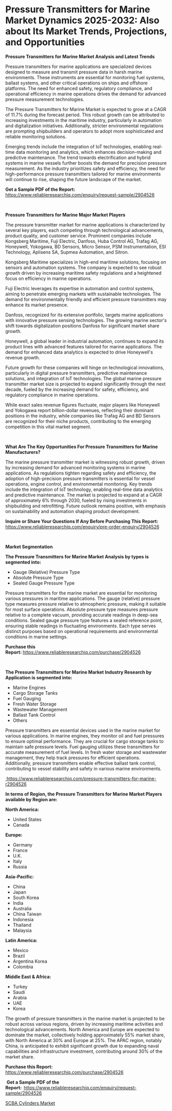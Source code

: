 <p><h1>Pressure Transmitters for Marine Market Dynamics 2025-2032: Also about Its Market Trends, Projections, and Opportunities</h1></p><p><strong>Pressure Transmitters for Marine Market Analysis and Latest Trends</strong></p>
<p><p>Pressure transmitters for marine applications are specialized devices designed to measure and transmit pressure data in harsh marine environments. These instruments are essential for monitoring fuel systems, ballast systems, and other critical operations on ships and offshore platforms. The need for enhanced safety, regulatory compliance, and operational efficiency in marine operations drives the demand for advanced pressure measurement technologies.</p><p>The Pressure Transmitters for Marine Market is expected to grow at a CAGR of 11.7% during the forecast period. This robust growth can be attributed to increasing investments in the maritime industry, particularly in automation and digitalization initiatives. Additionally, stricter environmental regulations are prompting shipbuilders and operators to adopt more sophisticated and reliable monitoring solutions.</p><p>Emerging trends include the integration of IoT technologies, enabling real-time data monitoring and analytics, which enhances decision-making and predictive maintenance. The trend towards electrification and hybrid systems in marine vessels further boosts the demand for precision pressure measurement. As the industry prioritizes safety and efficiency, the need for high-performance pressure transmitters tailored for marine environments will continue to rise, shaping the future landscape of the market.</p></p>
<p><strong>Get a Sample PDF of the Report:&nbsp;</strong> <a href="https://www.reliableresearchiq.com/enquiry/request-sample/2904526?utm_campaign=2758&utm_medium=2&utm_source=Github&utm_content=ia&utm_term=12032025&utm_id=pressure-transmitters-for-marine">https://www.reliableresearchiq.com/enquiry/request-sample/2904526</a></p>
<p>&nbsp;</p>
<p><strong>Pressure Transmitters for Marine Major Market Players</strong></p>
<p><p>The pressure transmitter market for marine applications is characterized by several key players, each competing through technological advancements, product quality, and customer service. Prominent companies include Kongsberg Maritime, Fuji Electric, Danfoss, Huba Control AG, Trafag AG, Honeywell, Yokogawa, BD Sensors, Micro Sensor, PSM Instrumentation, ESI Technology, Aplisens SA, Supmea Automation, and Sitron.</p><p>Kongsberg Maritime specializes in high-end maritime solutions, focusing on sensors and automation systems. The company is expected to see robust growth driven by increasing maritime safety regulations and a heightened focus on efficiency in marine operations. </p><p>Fuji Electric leverages its expertise in automation and control systems, aiming to penetrate emerging markets with sustainable technologies. The demand for environmentally friendly and efficient pressure transmitters may enhance its market presence.</p><p>Danfoss, recognized for its extensive portfolio, targets marine applications with innovative pressure sensing technologies. The growing marine sector's shift towards digitalization positions Danfoss for significant market share growth.</p><p>Honeywell, a global leader in industrial automation, continues to expand its product lines with advanced features tailored for marine applications. The demand for enhanced data analytics is expected to drive Honeywell's revenue growth.</p><p>Future growth for these companies will hinge on technological innovations, particularly in digital pressure transmitters, predictive maintenance solutions, and integration of IoT technologies. The global marine pressure transmitter market size is projected to expand significantly through the next decade, fueled by the increasing demand for safety, efficiency, and regulatory compliance in marine operations.</p><p>While exact sales revenue figures fluctuate, major players like Honeywell and Yokogawa report billion-dollar revenues, reflecting their dominant positions in the industry, while companies like Trafag AG and BD Sensors are recognized for their niche products, contributing to the emerging competition in this vital market segment.</p></p>
<p>&nbsp;</p>
<p><strong>What Are The Key Opportunities For Pressure Transmitters for Marine Manufacturers?</strong></p>
<p><p>The marine pressure transmitter market is witnessing robust growth, driven by increasing demand for advanced monitoring systems in marine applications. As regulations tighten regarding safety and efficiency, the adoption of high-precision pressure transmitters is essential for vessel operations, engine control, and environmental monitoring. Key trends include the integration of IoT technology, enabling real-time data analytics and predictive maintenance. The market is projected to expand at a CAGR of approximately 6% through 2030, fueled by rising investments in shipbuilding and retrofitting. Future outlook remains positive, with emphasis on sustainability and automation shaping product development.</p></p>
<p><strong>Inquire or Share Your Questions If Any Before Purchasing This Report:</strong> <a href="https://www.reliableresearchiq.com/enquiry/pre-order-enquiry/2904526?utm_campaign=2758&utm_medium=2&utm_source=Github&utm_content=ia&utm_term=12032025&utm_id=pressure-transmitters-for-marine">https://www.reliableresearchiq.com/enquiry/pre-order-enquiry/2904526</a></p>
<p>&nbsp;</p>
<p><strong>Market Segmentation</strong></p>
<p><strong>The Pressure Transmitters for Marine Market Analysis by types is segmented into:</strong></p>
<p><ul><li>Gauge (Relative) Pressure Type</li><li>Absolute Pressure Type</li><li>Sealed Gauge Pressure Type</li></ul></p>
<p><p>Pressure transmitters for the marine market are essential for monitoring various pressures in maritime applications. The gauge (relative) pressure type measures pressure relative to atmospheric pressure, making it suitable for most surface operations. Absolute pressure type measures pressure relative to a complete vacuum, providing accurate readings in deep-sea conditions. Sealed gauge pressure type features a sealed reference point, ensuring stable readings in fluctuating environments. Each type serves distinct purposes based on operational requirements and environmental conditions in marine settings.</p></p>
<p><strong>Purchase this Report:&nbsp;</strong><a href="https://www.reliableresearchiq.com/purchase/2904526?utm_campaign=2758&utm_medium=2&utm_source=Github&utm_content=ia&utm_term=12032025&utm_id=pressure-transmitters-for-marine">https://www.reliableresearchiq.com/purchase/2904526</a></p>
<p>&nbsp;</p>
<p><strong>The Pressure Transmitters for Marine Market Industry Research by Application is segmented into:</strong></p>
<p><ul><li>Marine Engines</li><li>Cargo Storage Tanks</li><li>Fuel Gauging</li><li>Fresh Water Storage</li><li>Wastewater Management</li><li>Ballast Tank Control</li><li>Others</li></ul></p>
<p><p>Pressure transmitters are essential devices used in the marine market for various applications. In marine engines, they monitor oil and fuel pressures to ensure optimal performance. They are crucial for cargo storage tanks to maintain safe pressure levels. Fuel gauging utilizes these transmitters for accurate measurement of fuel levels. In fresh water storage and wastewater management, they help track pressures for efficient operations. Additionally, pressure transmitters enable effective ballast tank control, contributing to vessel stability and safety in various marine environments.</p></p>
<p><a href="https://www.reliableresearchiq.com/pressure-transmitters-for-marine-r2904526?utm_campaign=2758&utm_medium=2&utm_source=Github&utm_content=ia&utm_term=12032025&utm_id=pressure-transmitters-for-marine">&nbsp;https://www.reliableresearchiq.com/pressure-transmitters-for-marine-r2904526</a></p>
<p><strong>In terms of Region, the Pressure Transmitters for Marine Market Players available by Region are:</strong></p>
<p>
    <p> <strong> North America: </strong>
        <ul>
            <li>United States</li>
            <li>Canada</li>
        </ul>
        </p> 
    <p> <strong> Europe: </strong>
        <ul>
            <li>Germany</li>
            <li>France</li>
            <li>U.K.</li>
            <li>Italy</li>
            <li>Russia</li>
        </ul>
        </p> 
    <p> <strong> Asia-Pacific: </strong>
        <ul>
            <li>China</li>
            <li>Japan</li>
            <li>South Korea</li>
            <li>India</li>
            <li>Australia</li>
            <li>China Taiwan</li>
            <li>Indonesia</li>
            <li>Thailand</li>
            <li>Malaysia</li>
        </ul>
        </p> 
    <p> <strong> Latin America: </strong>
        <ul>
            <li>Mexico</li>
            <li>Brazil</li>
            <li>Argentina Korea</li>
            <li>Colombia</li>
        </ul>
        </p> 
    <p> <strong> Middle East & Africa: </strong>
        <ul>
            <li>Turkey</li>
            <li>Saudi</li>
            <li>Arabia</li>
            <li>UAE</li>
            <li>Korea</li>
        </ul>
    </p>
    </p>
<p><p>The growth of pressure transmitters in the marine market is projected to be robust across various regions, driven by increasing maritime activities and technological advancements. North America and Europe are expected to dominate the market, collectively holding approximately 55% market share, with North America at 30% and Europe at 25%. The APAC region, notably China, is anticipated to exhibit significant growth due to expanding naval capabilities and infrastructure investment, contributing around 30% of the market share.</p></p>
<p><strong>Purchase this Report: </strong><a href="https://www.reliableresearchiq.com/purchase/2904526?utm_campaign=2758&utm_medium=2&utm_source=Github&utm_content=ia&utm_term=12032025&utm_id=pressure-transmitters-for-marine">https://www.reliableresearchiq.com/purchase/2904526</a></p>
<p>&nbsp;<strong>Get a Sample PDF of the Report:&nbsp;&nbsp;</strong><a href="https://www.reliableresearchiq.com/enquiry/request-sample/2904526?utm_campaign=2758&utm_medium=2&utm_source=Github&utm_content=ia&utm_term=12032025&utm_id=pressure-transmitters-for-marine">https://www.reliableresearchiq.com/enquiry/request-sample/2904526</a></p>
<p><strong></strong></p>
<p><p><a href="https://github.com/hamremunazm4/Market-Research-Report-List-1/blob/main/scba-cylinders-market.md?utm_campaign=2758&utm_medium=2&utm_source=Github&utm_content=ia&utm_term=12032025&utm_id=pressure-transmitters-for-marine">SCBA Cylinders Market</a></p></p>